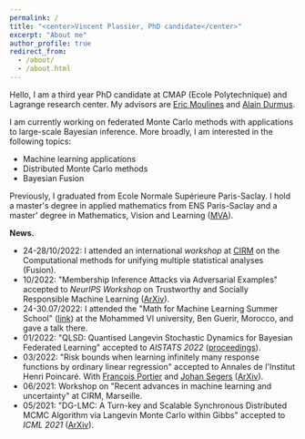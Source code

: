 ```yaml
---
permalink: /
title: "<center>Vincent Plassier, PhD candidate</center>"
excerpt: "About me"
author_profile: true
redirect_from: 
  - /about/
  - /about.html
---
```


Hello, I am a third year PhD candidate at CMAP (Ecole Polytechnique) and Lagrange research center. My advisors are [Eric Moulines](https://fr.wikipedia.org/wiki/%C3%89ric_Moulines) and [Alain Durmus](https://alain.perso.math.cnrs.fr/).

I am currently working on federated Monte Carlo methods with applications to large-scale Bayesian inference. More broadly, I am interested in the following topics:
- Machine learning applications
- Distributed Monte Carlo methods
- Bayesian Fusion

Previously, I graduated from Ecole Normale Supérieure Paris-Saclay. I hold a master's degree in applied mathematics from ENS Paris-Saclay and a master' degree in Mathematics, Vision and Learning ([MVA](https://www.master-mva.com/)).

**News.**
- 24-28/10/2022: I attended an international *workshop* at [CIRM](https://conferences.cirm-math.fr/2635.html) on the Computational methods for unifying multiple statistical analyses (Fusion).
- 10/2022: "Membership Inference Attacks via Adversarial Examples" accepted to *NeurIPS Workshop* on Trustworthy and Socially Responsible Machine Learning ([ArXiv](https://arxiv.org/abs/2207.13572)).
- 24-30.07/2022: I attended the "Math for Machine Learning Summer School" ([link](https://www.emines-ingenieur.org/en/education/summer-school)) at the Mohammed VI university, Ben Guerir, Morocco, and gave a talk there.
- 01/2022: "QLSD: Quantised Langevin Stochastic Dynamics for Bayesian Federated Learning" accepted to *AISTATS 2022* ([proceedings](https://proceedings.mlr.press/v151/vono22a)).
- 03/2022: "Risk bounds when learning infinitely many response functions by ordinary linear regression" accepted to Annales de l'Institut Henri Poincaré. With [François Portier](https://sites.google.com/site/fportierwebpage/) and [Johan Segers](https://perso.uclouvain.be/johan.segers/) ([ArXiv](https://arxiv.org/abs/2006.09223)).
- 06/2021: Workshop on "Recent advances in machine learning and uncertainty" at CIRM, Marseille.
- 05/2021: "DG-LMC: A Turn-key and Scalable Synchronous Distributed MCMC Algorithm via Langevin Monte Carlo within Gibbs" accepted to *ICML 2021* ([ArXiv](https://arxiv.org/abs/2106.06300)).
